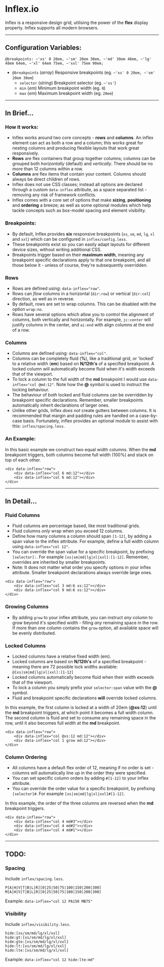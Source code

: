 # Inflex.io

Inflex is a responsive design grid, utilising the power of the **flex** display property. Inflex supports all modern browsers.

---

## Configuration Variables:

```
@breakpoints: ~'xs' 0 20em, ~'sm' 20em 30em, ~'md' 30em 48em, ~'lg' 48em 64em, ~'xl' 64em 75em, ~'xxl' 75em 90em;
```

- `@breakpoints` (_array_) Responsive breakpoints (eg. `~'xs' 0 20em, ~'sm' 20em 30em`)
    - `selector` (_string_) Breakpoint selector (eg. `~'xs'`)
    - `min` (_em_) Minimum breakpoint width (eg. `0`)
    - `max` (_em_) Maximum breakpoint width (eg. `20em`)

---

## In Brief...

### How it works:

- Inflex works around two core concepts - **rows** and **columns**. An inflex element can act as both a row and a column; this works great for nesting columns and producing flexible layouts that work great responsively.
- **Rows** are flex containers that group together columns; columns can be grouped both _horizontally_ (default) and _vertically_. There should be no more than 12 columns within a row.
- **Columns** are flex items that contain your content. Columns should always be direct children of rows.
- Inflex does not use CSS classes; instead all options are declared through a custom `data-inflex` attribute, as a space separated list - removing any risk of framework conflicts.
- Inflex comes with a core set of options that make **sizing**, **positioning** and **ordering** a breeze; as well as some optional modules which help tackle concepts such as box-model spacing and element visibility.

### Breakpoints:

- By default, Inflex provides **six** responsive breakpoints (`xs`, `sm`, `md`, `lg`, `xl` and `xxl`) which can be configured in `inflex/config.less`.
- These breakpoints exist so you can easily adapt layouts for different device sizes, without writing additional CSS.
- Breakpoints trigger based on their **maximum width**, meaning any breakpoint specific declarations apply to that one breakpoint, and all those below it - unless of course, they're subsequently overridden.

### Rows

- Rows are defined using: `data-inflex="row"`.
- Rows can _flow_ columns in a horizontal (`dir:row`) or vertical (`dir:col`) direction, as well as in reverse.
- By default, rows are set to wrap columns. This can be disabled with the option `wrap:no`.
- Rows have several options which allow you to control the alignment of columns, both vertically and horizontally. For example, `jc:center` will justify columns in the center, and `ai:end` with align columns at the end of a row.

### Columns

- Columns are defined using: `data-inflex="col"`.
- Columns can be completely fluid (**%**), like a traditional grid, or 'locked' to a relative width (**em**) based on **N/12th's** of a specified breakpoint. A locked column will automatically become fluid when it's width exceeds that of the viewport.
- To lock a column to the full width of the **md** breakpoint I would use `data-inflex="col @md:12"`. Note how the **@** symbol is used to instruct the locking behaviour.
- The behaviour of _both_ locked and fluid columns can be overridden by breakpoint specific declarations. Remember, smaller breakpoints automatically inherit declarations of larger ones.
- Unlike other grids, Inflex _does not_ create gutters between columns. It is recommended that margin and padding rules are handled on a case-by-case basis. Fortunately, inflex provides an optional module to assist with this: `inflex/spacing.less`.

### An Example:

In this basic example we construct two equal width columns. When the **md** breakpoint triggers, both columns become full width (100%) and stack on top of each other.

```
<div data-inflex="row">
    <div data-inflex="col 6 md:12"></div>
    <div data-inflex="col 6 md:12"></div>
</div>
```

---

## In Detail...

### Fluid Columns

- Fluid columns are percentage based, like most traditional grids.
- Fluid columns _only_ wrap when you exceed 12 columns.
- Define how many columns a column should span `[1-12]`, by adding a span value to the inflex attribute. For example, define a full width column using `data-inflex="col 12"`.
- You can override the span value for a specific breakpoint, by prefixing `[selector]:`. For example `[xs|sm|md|lg|xl|xxl]:[1-12]`. Remember, overrides are inherited by smaller breakpoints.
- Note: It does not matter what order you specify options in your inflex attribute. Smaller breakpoint declarations always override large ones.

```
<div data-inflex="row">
    <div data-inflex="col 3 md:6 xs:12"></div>
    <div data-inflex="col 9 md:6 xs:12"></div>
</div>
```

### Growing Columns

- By adding `grow` to your inflex attribute, you can instruct _any_ column to grow beyond it's specified width - filling _any_ remaining space in the row. If more than one column contains the `grow` option, all available space will be evenly distributed.

### Locked Columns

- Locked columns have a relative fixed width (em).
- Locked columns are based on **N/12th's** of a specified breakpoint - meaning there are 72 possible lock widths available: `@[xs|sm|md|lg|xl|xxl]:[1-12]`
- Locked columns automatically become fluid when their width exceeds that of the viewport.
- To lock a column you simply prefix your `selector:span` value with the **@** symbol.
- Fluid and breakpoint specific declarations **will** override locked columns.

In this example, the first column is locked at a width of 20em (**@xs:12**) until the **md** breakpoint triggers, at which point it becomes a full width column. The second column is fluid and set to consume any remaining space in the row, until it also becomes full width at the **md** breakpoint.

```
<div data-inflex="row">
    <div data-inflex="col @xs:12 md:12"></div>
    <div data-inflex="col 1 grow md:12"></div>
</div>
```

### Column Ordering

- All columns have a default flex order of 12, meaning if no order is set - columns will automatically line up in the order they were specified.
- You can set specific column orders by adding `#[1-12]` to your inflex attribute.
- You can override the order value for a specific breakpoint, by prefixing `[selector]#`. For example `[xs|sm|md|lg|xl|xxl]#[1-12]`.

In this example, the order of the three columns are reversed when the **md** breakpoint triggers.

```
<div data-inflex="row">
    <div data-inflex="col 4 md#3"></div>
    <div data-inflex="col 4 md#2"></div>
    <div data-inflex="col 4 md#1"></div>
</div>
```

---

## TODO:

### Spacing

Include `inflex/spacing.less`.

```
P[A|H|V|T|B|L|R][0|25|50|75|100|150|200|300]
M[A|H|V|T|B|L|R][0|25|50|75|100|150|200|300]
```

Example: `data-inflex="col 12 PA150 MB75"`

### Visibility

Include `inflex/visibility.less`.

```
hide:[xs/sm/md/lg/xl/xxl]
hide:gt:[xs/sm/md/lg/xl/xxl]
hide:gte:[xs/sm/md/lg/xl/xxl]
hide:lt:[xs/sm/md/lg/xl/xxl]
hide:lte:[xs/sm/md/lg/xl/xxl]
```

Example: `data-inflex="col 12 hide:lte:md"`
